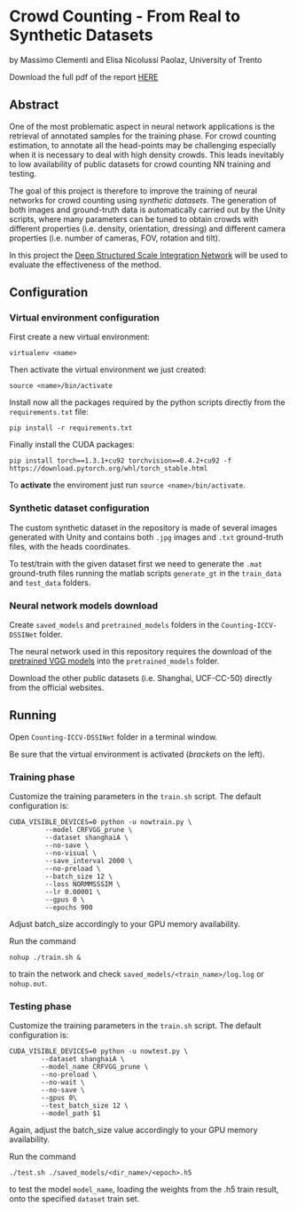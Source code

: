 # Crowd Counting - From Real to Synthetic Datasets
by Massimo Clementi and Elisa Nicolussi Paolaz, University of Trento

Download the full pdf of the report [HERE](https://github.com/MassimoClementi/CV-Crowd-Counting/raw/master/Crowd_Counting_Final_Report.pdf)

## Abstract
One of the most problematic aspect in neural network applications is the retrieval of annotated samples for the training phase. For crowd counting estimation, to annotate all the head-points may be challenging especially when it is necessary to deal with high density crowds. This leads inevitably to low availability of public datasets for crowd counting NN training and testing.

The goal of this project is therefore to improve the training of neural networks for crowd counting using *synthetic datasets*. The generation of both images and ground-truth data is automatically carried out by the Unity scripts, where many parameters can be tuned to obtain crowds with different properties (i.e. density, orientation, dressing) and different camera properties (i.e. number of cameras, FOV, rotation and tilt).

In this project the [Deep Structured Scale Integration Network](https://github.com/Legion56/Counting-ICCV-DSSINet) will be used to evaluate the effectiveness of the method.


## Configuration

### Virtual environment configuration
First create a new virtual environment:

	virtualenv <name>

Then activate the virtual environment we just created:

	source <name>/bin/activate
	
Install now all the packages required by the python scripts directly from the `requirements.txt` file:

	pip install -r requirements.txt
	
Finally install the CUDA packages:

	pip install torch==1.3.1+cu92 torchvision==0.4.2+cu92 -f https://download.pytorch.org/whl/torch_stable.html
	
To **activate** the enviroment just run `source <name>/bin/activate`.


### Synthetic dataset configuration
The custom synthetic dataset in the repository is made of several images generated with Unity and contains both `.jpg` images and `.txt` ground-truth files, with the heads coordinates.

To test/train with the given dataset first we need to generate the `.mat` ground-truth files running the matlab scripts `generate_gt` in the `train_data` and `test_data` folders.

### Neural network models download
Create `saved_models` and `pretrained_models` folders in the `Counting-ICCV-DSSINet` folder.

The neural network used in this repository requires the download of the [pretrained VGG models](https://www.dropbox.com/sh/wx8ah2c6pavod5p/AACDoJvNHrKJ_YaT_ObrCV-3a?dl=0) into the `pretrained_models` folder.

Download the other public datasets (i.e. Shanghai, UCF-CC-50) directly from the official websites.


## Running
Open `Counting-ICCV-DSSINet` folder in a terminal window.

Be sure that the virtual environment is activated (*brackets* on the left).

### Training phase
Customize the training parameters in the `train.sh` script. The default configuration is:

```
CUDA_VISIBLE_DEVICES=0 python -u nowtrain.py \
         --model CRFVGG_prune \
         --dataset shanghaiA \
         --no-save \
         --no-visual \
         --save_interval 2000 \
         --no-preload \
         --batch_size 12 \
         --loss NORMMSSSIM \
         --lr 0.00001 \
         --gpus 0 \
         --epochs 900
```

Adjust batch_size accordingly to your GPU memory availability.

Run the command

	nohup ./train.sh &

to train the network and check `saved_models/<train_name>/log.log` or `nohup.out`.

### Testing phase
Customize the training parameters in the `train.sh` script. The default configuration is:

```
CUDA_VISIBLE_DEVICES=0 python -u nowtest.py \
        --dataset shanghaiA \
        --model_name CRFVGG_prune \
        --no-preload \
        --no-wait \
        --no-save \
        --gpus 0\
        --test_batch_size 12 \
        --model_path $1 
```

Again, adjust the batch_size value accordingly to your GPU memory availability.

Run the command

	./test.sh ./saved_models/<dir_name>/<epoch>.h5

to test the model `model_name`, loading the weights from the <epoch>.h5 train result, onto the specified `dataset` train set.

